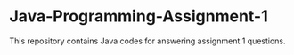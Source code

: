 # Java-Programming-Assignment-1
This repository contains Java codes for answering assignment 1 questions.
